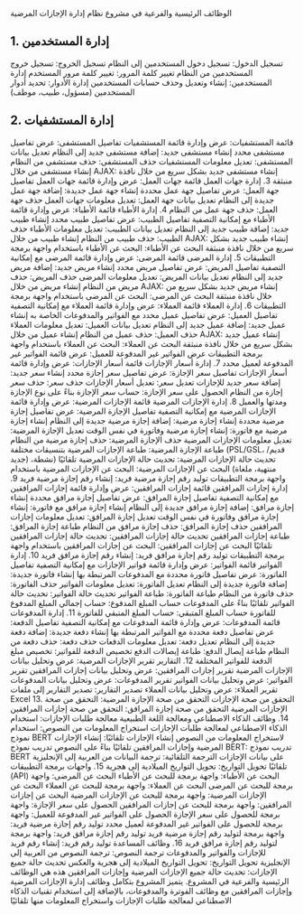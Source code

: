 الوظائف الرئيسية والفرعية في مشروع نظام إدارة الإجازات المرضية
## 1. إدارة المستخدمين
تسجيل الدخول: تسجيل دخول المستخدمين إلى النظام
تسجيل الخروج: تسجيل خروج المستخدمين من النظام
تغيير كلمة المرور: تغيير كلمة مرور المستخدم
إدارة المستخدمين: إنشاء وتعديل وحذف حسابات المستخدمين
إدارة الأدوار: تحديد أدوار المستخدمين (مسؤول، طبيب، موظف)
## 2. إدارة المستشفيات
قائمة المستشفيات: عرض وإدارة قائمة المستشفيات
تفاصيل المستشفى: عرض تفاصيل مستشفى محدد
إنشاء مستشفى جديد: إضافة مستشفى جديد إلى النظام
تعديل بيانات المستشفى: تعديل معلومات المستشفيات
حذف المستشفى: حذف مستشفى من النظام
إنشاء مستشفى من خلال AJAX: إنشاء مستشفى جديد بشكل سريع من خلال نافذة منبثقة
3. إدارة جهات العمل
قائمة جهات العمل: عرض وإدارة قائمة جهات العمل
تفاصيل جهة العمل: عرض تفاصيل جهة عمل محددة
إنشاء جهة عمل جديدة: إضافة جهة عمل جديدة إلى النظام
تعديل بيانات جهة العمل: تعديل معلومات جهات العمل
حذف جهة العمل: حذف جهة عمل من النظام
4. إدارة الأطباء
قائمة الأطباء: عرض وإدارة قائمة الأطباء مع إمكانية التصفية
تفاصيل الطبيب: عرض تفاصيل طبيب محدد
إنشاء طبيب جديد: إضافة طبيب جديد إلى النظام
تعديل بيانات الطبيب: تعديل معلومات الأطباء
حذف الطبيب: حذف طبيب من النظام
إنشاء طبيب من خلال AJAX: إنشاء طبيب جديد بشكل سريع من خلال نافذة منبثقة
البحث عن الأطباء: البحث عن الأطباء باستخدام واجهة برمجة التطبيقات
5. إدارة المرضى
قائمة المرضى: عرض وإدارة قائمة المرضى مع إمكانية التصفية
تفاصيل المريض: عرض تفاصيل مريض محدد
إنشاء مريض جديد: إضافة مريض جديد إلى النظام
تعديل بيانات المريض: تعديل معلومات المرضى
حذف المريض: حذف مريض من النظام
إنشاء مريض من خلال AJAX: إنشاء مريض جديد بشكل سريع من خلال نافذة منبثقة
البحث عن المرضى: البحث عن المرضى باستخدام واجهة برمجة التطبيقات
6. إدارة العملاء
قائمة العملاء: عرض وإدارة قائمة العملاء مع إمكانية التصفية
تفاصيل العميل: عرض تفاصيل عميل محدد مع الفواتير والمدفوعات الخاصة به
إنشاء عميل جديد: إضافة عميل جديد إلى النظام
تعديل بيانات العميل: تعديل معلومات العملاء
حذف العميل: حذف عميل من النظام
إنشاء عميل من خلال AJAX: إنشاء عميل جديد بشكل سريع من خلال نافذة منبثقة
البحث عن العملاء: البحث عن العملاء باستخدام واجهة برمجة التطبيقات
عرض الفواتير غير المدفوعة للعميل: عرض قائمة الفواتير غير المدفوعة لعميل محدد
7. إدارة أسعار الإجازات
قائمة أسعار الإجازات: عرض وإدارة قائمة أسعار الإجازات
تفاصيل سعر الإجازة: عرض تفاصيل سعر إجازة محدد
إنشاء سعر جديد: إضافة سعر جديد للإجازات
تعديل سعر: تعديل أسعار الإجازات
حذف سعر: حذف سعر إجازة من النظام
الحصول على سعر الإجازة: حساب سعر الإجازة بناءً على نوع الإجازة ومدتها والعميل
8. إدارة الإجازات المرضية
قائمة الإجازات المرضية: عرض وإدارة قائمة الإجازات المرضية مع إمكانية التصفية
تفاصيل الإجازة المرضية: عرض تفاصيل إجازة مرضية محددة
إنشاء إجازة مرضية: إضافة إجازة مرضية جديدة إلى النظام
إنشاء إجازة مرضية مع فاتورة: إنشاء إجازة مرضية وفاتورة في نفس الوقت
تعديل الإجازة المرضية: تعديل معلومات الإجازات المرضية
حذف الإجازة المرضية: حذف إجازة مرضية من النظام
طباعة الإجازة المرضية: طباعة الإجازات المرضية بتنسيقات مختلفة (PSL/GSL، قديم/جديد)
تحديث حالة الإجازات المرضية: تحديث حالة الإجازات المرضية تلقائيًا (نشطة، منتهية، ملغاة)
البحث عن الإجازات المرضية: البحث عن الإجازات المرضية باستخدام واجهة برمجة التطبيقات
توليد رقم إجازة مرضية فريد: إنشاء رقم إجازة مرضية فريد
9. إدارة إجازات المرافقين
قائمة إجازات المرافقين: عرض وإدارة قائمة إجازات المرافقين مع إمكانية التصفية
تفاصيل إجازة المرافق: عرض تفاصيل إجازة مرافق محددة
إنشاء إجازة مرافق: إضافة إجازة مرافق جديدة إلى النظام
إنشاء إجازة مرافق مع فاتورة: إنشاء إجازة مرافق وفاتورة في نفس الوقت
تعديل إجازة المرافق: تعديل معلومات إجازات المرافقين
حذف إجازة المرافق: حذف إجازة مرافق من النظام
طباعة إجازة المرافق: طباعة إجازات المرافقين
تحديث حالة إجازات المرافقين: تحديث حالة إجازات المرافقين تلقائيًا
البحث عن إجازات المرافقين: البحث عن إجازات المرافقين باستخدام واجهة برمجة التطبيقات
توليد رقم إجازة مرافق فريد: إنشاء رقم إجازة مرافق فريد
10. إدارة الفواتير
قائمة الفواتير: عرض وإدارة قائمة فواتير الإجازات مع إمكانية التصفية
تفاصيل الفاتورة: عرض تفاصيل فاتورة محددة مع المدفوعات المرتبطة بها
إنشاء فاتورة جديدة: إضافة فاتورة جديدة إلى النظام
تعديل الفاتورة: تعديل معلومات الفواتير
حذف الفاتورة: حذف فاتورة من النظام
طباعة الفاتورة: طباعة الفواتير
تحديث حالة الفواتير: تحديث حالة الفواتير تلقائيًا بناءً على المدفوعات
حساب المبلغ المدفوع: حساب إجمالي المبلغ المدفوع للفاتورة
حساب المبلغ المتبقي: حساب المبلغ المتبقي للفاتورة
11. إدارة المدفوعات
قائمة المدفوعات: عرض وإدارة قائمة المدفوعات مع إمكانية التصفية
تفاصيل الدفعة: عرض تفاصيل دفعة محددة مع الفواتير المرتبطة بها
إنشاء دفعة جديدة: إضافة دفعة جديدة إلى النظام
تعديل دفعة: تعديل معلومات الدفعات
حذف دفعة: حذف دفعة من النظام
طباعة إيصال الدفع: طباعة إيصالات الدفع
تخصيص الدفعة للفواتير: تخصيص مبلغ الدفعة للفواتير المختلفة
12. التقارير
تقرير الإجازات المرضية: عرض وتحليل بيانات الإجازات المرضية
تقرير إجازات المرافقين: عرض وتحليل بيانات إجازات المرافقين
تقرير الفواتير: عرض وتحليل بيانات الفواتير
تقرير المدفوعات: عرض وتحليل بيانات المدفوعات
تقرير العملاء: عرض وتحليل بيانات العملاء
تصدير التقارير: تصدير التقارير إلى ملفات Excel
13. التحقق من صحة الإجازات
التحقق من صحة الإجازة المرضية: التحقق من صحة الإجازات المرضية
التحقق من صحة إجازة المرافق: التحقق من صحة إجازات المرافقين
14. وظائف الذكاء الاصطناعي ومعالجة اللغة الطبيعية
معالجة طلبات الإجازات: استخدام الذكاء الاصطناعي لمعالجة طلبات الإجازات
استخراج المعلومات من النصوص: استخدام نموذج BERT لاستخراج المعلومات من النصوص
إنشاء الإجازات تلقائيًا: إنشاء الإجازات المرضية وإجازات المرافقين تلقائيًا بناءً على النصوص
تدريب نموذج BERT: تدريب نموذج BERT على بيانات الإجازات
الترجمة التلقائية: ترجمة البيانات من العربية إلى الإنجليزية تلقائيًا
تحويل التواريخ: تحويل التواريخ الميلادية إلى هجرية
15. واجهات برمجة التطبيقات (API)
البحث عن الأطباء: واجهة برمجة للبحث عن الأطباء
البحث عن المرضى: واجهة برمجة للبحث عن المرضى
البحث عن العملاء: واجهة برمجة للبحث عن العملاء
البحث عن الإجازات المرضية: واجهة برمجة للبحث عن الإجازات المرضية
البحث عن إجازات المرافقين: واجهة برمجة للبحث عن إجازات المرافقين
الحصول على سعر الإجازة: واجهة برمجة للحصول على سعر الإجازة
الحصول على الفواتير غير المدفوعة للعميل: واجهة برمجة للحصول على الفواتير غير المدفوعة لعميل محدد
توليد رقم إجازة مرضية فريد: واجهة برمجة لتوليد رقم إجازة مرضية فريد
توليد رقم إجازة مرافق فريد: واجهة برمجة لتوليد رقم إجازة مرافق فريد
16. وظائف المساعدة
توليد رقم فريد: إنشاء رقم فريد للإجازات والفواتير والمدفوعات
ترجمة النصوص: ترجمة النصوص من العربية إلى الإنجليزية
تحويل التواريخ: تحويل التواريخ الميلادية إلى هجرية والعكس
تحديث حالة جميع الإجازات: تحديث حالة جميع الإجازات المرضية وإجازات المرافقين
هذه هي الوظائف الرئيسية والفرعية في المشروع. يتميز المشروع بتكامل وظائف إدارة الإجازات المرضية وإجازات المرافقين مع وظائف الفوترة والمدفوعات، بالإضافة إلى استخدام تقنيات الذكاء الاصطناعي لمعالجة طلبات الإجازات واستخراج المعلومات منها تلقائيًا